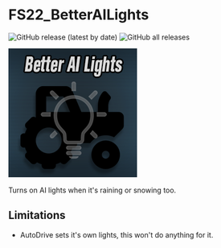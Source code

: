 # FS22_BetterAILights

![GitHub release (latest by date)](https://img.shields.io/github/v/release/jtsage/FS22_BetterAILights) ![GitHub all releases](https://img.shields.io/github/downloads/jtsage/FS22_BetterAILights/total)

<p align="left">
  <img src="https://github.com/jtsage/FS22_BetterAILights/raw/main/modIcon.png">
</p>

Turns on AI lights when it's raining or snowing too.

## Limitations

- AutoDrive sets it's own lights, this won't do anything for it.
